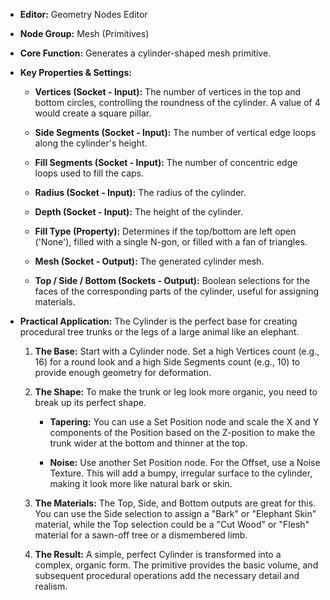 - **Editor:** Geometry Nodes Editor
    
- **Node Group:** Mesh (Primitives)
    
- **Core Function:** Generates a cylinder-shaped mesh primitive.
    
- **Key Properties & Settings:**
    
    - **Vertices (Socket - Input):** The number of vertices in the top and bottom circles, controlling the roundness of the cylinder. A value of 4 would create a square pillar.
        
    - **Side Segments (Socket - Input):** The number of vertical edge loops along the cylinder's height.
        
    - **Fill Segments (Socket - Input):** The number of concentric edge loops used to fill the caps.
        
    - **Radius (Socket - Input):** The radius of the cylinder.
        
    - **Depth (Socket - Input):** The height of the cylinder.
        
    - **Fill Type (Property):** Determines if the top/bottom are left open ('None'), filled with a single N-gon, or filled with a fan of triangles.
        
    - **Mesh (Socket - Output):** The generated cylinder mesh.
        
    - **Top / Side / Bottom (Sockets - Output):** Boolean selections for the faces of the corresponding parts of the cylinder, useful for assigning materials.
        
- **Practical Application:** The Cylinder is the perfect base for creating procedural tree trunks or the legs of a large animal like an elephant.
    
    1. **The Base:** Start with a Cylinder node. Set a high Vertices count (e.g., 16) for a round look and a high Side Segments count (e.g., 10) to provide enough geometry for deformation.
        
    2. **The Shape:** To make the trunk or leg look more organic, you need to break up its perfect shape.
        
        - **Tapering:** You can use a Set Position node and scale the X and Y components of the Position based on the Z-position to make the trunk wider at the bottom and thinner at the top.
            
        - **Noise:** Use another Set Position node. For the Offset, use a Noise Texture. This will add a bumpy, irregular surface to the cylinder, making it look more like natural bark or skin.
            
    3. **The Materials:** The Top, Side, and Bottom outputs are great for this. You can use the Side selection to assign a "Bark" or "Elephant Skin" material, while the Top selection could be a "Cut Wood" or "Flesh" material for a sawn-off tree or a dismembered limb.
        
    4. **The Result:** A simple, perfect Cylinder is transformed into a complex, organic form. The primitive provides the basic volume, and subsequent procedural operations add the necessary detail and realism.